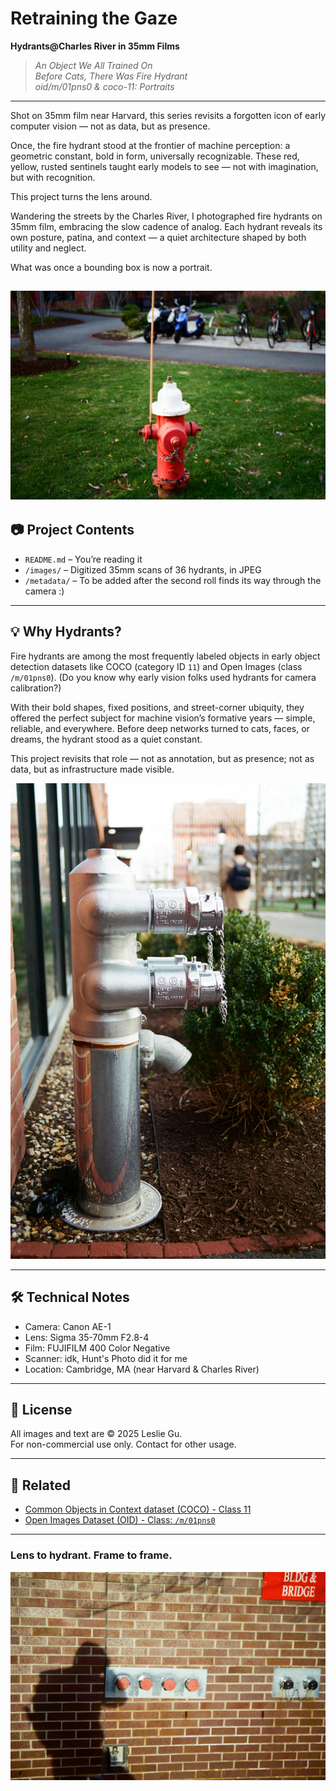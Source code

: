 # Retraining the Gaze  
**Hydrants@Charles River in 35mm Films**

> *An Object We All Trained On*  
> *Before Cats, There Was Fire Hydrant*  
> *oid/m/01pns0 & coco-11: Portraits*

---

Shot on 35mm film near Harvard, this series revisits a forgotten icon of early computer vision — not as data, but as presence.

Once, the fire hydrant stood at the frontier of machine perception: a geometric constant, bold in form, universally recognizable. These red, yellow, rusted sentinels taught early models to see — not with imagination, but with recognition.

This project turns the lens around.

Wandering the streets by the Charles River, I photographed fire hydrants on 35mm film, embracing the slow cadence of analog. Each hydrant reveals its own posture, patina, and context — a quiet architecture shaped by both utility and neglect.

What was once a bounding box is now a portrait.

![somewhere@sfp](images/000088530034.jpg)
---

## 📷 Project Contents
- `README.md` – You’re reading it
- `/images/` – Digitized 35mm scans of 36 hydrants, in JPEG
- `/metadata/` – To be added after the second roll finds its way through the camera :)

---

## 💡 Why Hydrants?

Fire hydrants are among the most frequently labeled objects in early object detection datasets like COCO (category ID `11`) and Open Images (class `/m/01pns0`). (Do you know why early vision folks used hydrants for camera calibration?)  

With their bold shapes, fixed positions, and street-corner ubiquity, they offered the perfect subject for machine vision’s formative years — simple, reliable, and everywhere. Before deep networks turned to cats, faces, or dreams, the hydrant stood as a quiet constant.  

This project revisits that role — not as annotation, but as presence; not as data, but as infrastructure made visible.

![gym@sfp](images/000088530024.jpg)

---

## 🛠️ Technical Notes
- Camera: Canon AE-1  
- Lens: Sigma 35-70mm F2.8-4
- Film: FUJIFILM 400 Color Negative
- Scanner: idk, Hunt's Photo did it for me  
- Location: Cambridge, MA (near Harvard & Charles River)  


---

## 📜 License
All images and text are © 2025 Leslie Gu.  
For non-commercial use only. Contact for other usage.

---

## 🔗 Related
- [Common Objects in Context dataset (COCO) - Class 11](https://cocodataset.org/#home)  
- [Open Images Dataset (OID) - Class: `/m/01pns0`](https://storage.googleapis.com/openimages/web/index.html#/entity/m/01pns0)  
---
###  Lens to hydrant. Frame to frame. 
![somwhere@owa_tower](images/000088530016.jpg)